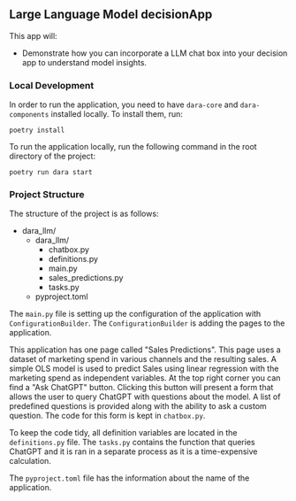 ## Large Language Model decisionApp


This app will:
- Demonstrate how you can incorporate a LLM chat box into your decision app to understand model insights.


### Local Development

In order to run the application, you need to have `dara-core` and `dara-components` installed locally. To install them, run:

```
poetry install
```

To run the application locally, run the following command in the root directory of the project:

```
poetry run dara start
```


### Project Structure

The structure of the project is as follows:
- dara_llm/
    - dara_llm/
        - chatbox.py
        - definitions.py
        - main.py
        - sales_predictions.py
        - tasks.py
    - pyproject.toml

The `main.py` file is setting up the configuration of the application with `ConfigurationBuilder`. 
The `ConfigurationBuilder` is adding the pages to the application.

This application has one page called "Sales Predictions". This page uses a dataset of marketing spend in various channels and the resulting sales. A simple OLS model is used to predict Sales using linear regression with the marketing spend as independent variables. At the top right corner you can find a "Ask ChatGPT" button. Clicking this button will present a form that allows the user to query ChatGPT with questions about the model. A list of predefined questions is provided along with the ability to ask a custom question. The code for this form is kept in `chatbox.py`.

To keep the code tidy, all definition variables are located in the `definitions.py` file.  The `tasks.py` contains the function that queries ChatGPT and it is ran in a separate process as it is a time-expensive calculation. 

The `pyproject.toml` file has the information about the name of the application.
